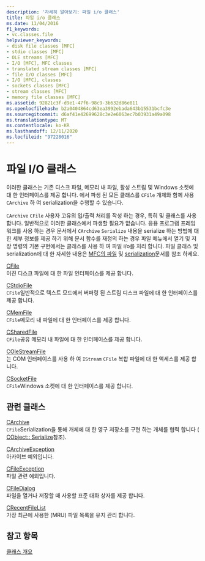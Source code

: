 ```yaml
---
description: '자세히 알아보기: 파일 i/o 클래스'
title: 파일 i/o 클래스
ms.date: 11/04/2016
f1_keywords:
- vc.classes.file
helpviewer_keywords:
- disk file classes [MFC]
- stdio classes [MFC]
- OLE streams [MFC]
- I/O [MFC], MFC classes
- translated stream classes [MFC]
- file I/O classes [MFC]
- I/O [MFC], classes
- sockets classes [MFC]
- stream classes [MFC]
- memory file classes [MFC]
ms.assetid: 92821c3f-d9e1-47f6-98c9-3b632d86e811
ms.openlocfilehash: b2a0404864cd63ea3992ebada643b15531bcfc3e
ms.sourcegitcommit: d6af41e42699628c3e2e6063ec7b03931a49a098
ms.translationtype: MT
ms.contentlocale: ko-KR
ms.lasthandoff: 12/11/2020
ms.locfileid: "97228016"
---
```

# <a name="file-io-classes"></a>파일 I/O 클래스

이러한 클래스는 기존 디스크 파일, 메모리 내 파일, 활성 스트림 및 Windows 소켓에 대 한 인터페이스를 제공 합니다. 에서 파생 된 모든 클래스를 `CFile` 개체와 함께 사용 `CArchive` 하 여 serialization을 수행할 수 있습니다.

`CArchive` `CFile` 사용자 고유의 입/출력 처리를 작성 하는 경우, 특히 및 클래스를 사용 합니다. 일반적으로 이러한 클래스에서 파생할 필요가 없습니다. 응용 프로그램 프레임 워크를 사용 하는 경우 문서에서    `CArchive` `Serialize` 내용을 serialize 하는 방법에 대 한 세부 정보를 제공 하기 위해 문서 함수를 재정의 하는 경우 파일 메뉴에서 열기 및 저장 명령의 기본 구현에서는 클래스를 사용 하 여 파일 i/o를 처리 합니다. 파일 클래스 및 serialization에 대 한 자세한 내용은 [MFC의 파일](files-in-mfc.md) 및 [serialization](serialization-in-mfc.md)문서를 참조 하세요.

[CFile](reference/cfile-class.md)<br/>
이진 디스크 파일에 대 한 파일 인터페이스를 제공 합니다.

[CStdioFile](reference/cstdiofile-class.md)<br/>
`CFile`일반적으로 텍스트 모드에서 버퍼링 된 스트림 디스크 파일에 대 한 인터페이스를 제공 합니다.

[CMemFile](reference/cmemfile-class.md)<br/>
`CFile`메모리 내 파일에 대 한 인터페이스를 제공 합니다.

[CSharedFile](reference/csharedfile-class.md)<br/>
`CFile`공유 메모리 내 파일에 대 한 인터페이스를 제공 합니다.

[COleStreamFile](reference/colestreamfile-class.md)<br/>
는 COM 인터페이스를 사용 하 여 `IStream` `CFile` 복합 파일에 대 한 액세스를 제공 합니다.

[CSocketFile](reference/csocketfile-class.md)<br/>
`CFile`Windows 소켓에 대 한 인터페이스를 제공 합니다.

## <a name="related-classes"></a>관련 클래스

[CArchive](reference/carchive-class.md)<br/>
`CFile`Serialization을 통해 개체에 대 한 영구 저장소를 구현 하는 개체를 협력 합니다 ( [CObject:: Serialize](reference/cobject-class.md#serialize)참조).

[CArchiveException](reference/carchiveexception-class.md)<br/>
아카이브 예외입니다.

[CFileException](reference/cfileexception-class.md)<br/>
파일 관련 예외입니다.

[CFileDialog](reference/cfiledialog-class.md)<br/>
파일을 열거나 저장할 때 사용할 표준 대화 상자를 제공 합니다.

[CRecentFileList](reference/crecentfilelist-class.md)<br/>
가장 최근에 사용한 (MRU) 파일 목록을 유지 관리 합니다.

## <a name="see-also"></a>참고 항목

[클래스 개요](class-library-overview.md)
